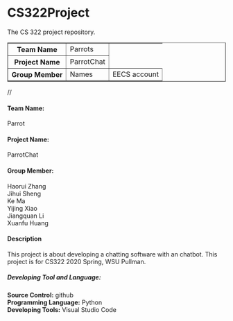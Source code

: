 # CS322Project
The CS 322 project repository.<br>
<table border="1">
<tr>
<th>Team Name</th>
<td>Parrots</td>
</tr>
<tr>
<th>Project Name</th>
<td>ParrotChat</td>
</tr>
<tr>
<th>Group Member</th>
<td>Names</td>
<td>EECS account</td>
</tr>
</table>
//<h4>Team Name:</h4> Parrot<br> 
<h4>Project Name:</h4> ParrotChat<br>
<h4>Group Member:</h4>
Haorui Zhang<br>
Jihui Sheng<br>
Ke Ma<br>
Yijing Xiao<br>
Jiangquan Li<br>
Xuanfu Huang<br>
<h4>Description</h4>
This project is about developing a chatting software with an chatbot. This project is for CS322 2020 Spring, WSU Pullman.<br>
<h5>Developing Tool and Language:</h5>
<b>Source Control:</b> github<br>
<b>Programming Language:</b> Python<br>
<b>Developing Tools:</b> Visual Studio Code<br>

